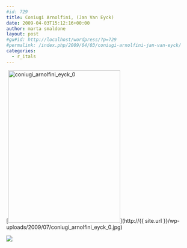 ```yaml
---
#id: 729
title: Coniugi Arnolfini, (Jan Van Eyck)
date: 2009-04-03T15:12:16+00:00
author: marta smaldone
layout: post
#gu#id: http://localhost/wordpress/?p=729
#permalink: /index.php/2009/04/03/coniugi-arnolfini-jan-van-eyck/
categories:
  - r_itals
---
```

[<img class="size-full wp-image-728 alignleft" title="coniugi_arnolfini_eyck_0" src="http://{{ site.url }}/wp-uploads/2009/07/coniugi_arnolfini_eyck_0.jpg" alt="coniugi_arnolfini_eyck_0" width="298" height="406" srcset="{{ site.url }}/images/uploads/2009/07/coniugi_arnolfini_eyck_0.jpg 425w, {{ site.url }}/images/uploads/2009/07/coniugi_arnolfini_eyck_0-220x300.jpg 220w" sizes="(max-width: 298px) 100vw, 298px" />](http://{{ site.url }}/wp-uploads/2009/07/coniugi_arnolfini_eyck_0.jpg)

![](file:///tmp/moz-screenshot.jpg)